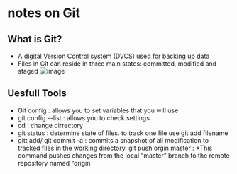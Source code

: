 # notes on Git

## What is Git?
- A digital Version Control system (DVCS) used for backing up data
- Files in Git can reside in three main states: committed, modified and staged
![image](https://blog.udemy.com/wp-content/uploads/2015/08/image066.png)

## Uesfull Tools
- Git config : allows you to set variables that you will use
- git config --list : allows you to check settings
- cd : change dirrectory
- git status : determine state of files. to track one file use git add filename
- gitt add/ git commit -a : commits a snapshot of all modification to tracked files in the working directory.
git push orgin master : *This command pushes changes from the local “master” branch to the remote repository named “origin

